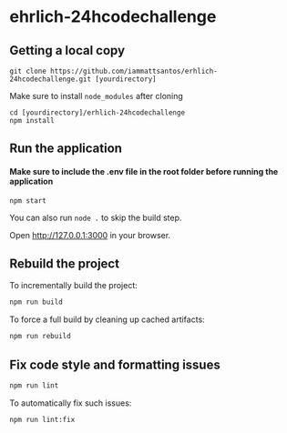 # ehrlich-24hcodechallenge

## Getting a local copy

```
git clone https://github.com/iammattsantos/erhlich-24hcodechallenge.git [yourdirectory]
```

Make sure to install `node_modules` after cloning

```
cd [yourdirectory]/erhlich-24hcodechallenge
npm install
```

## Run the application
#### Make sure to include the .env file in the root folder before running the application

```
npm start
```

You can also run `node .` to skip the build step.

Open http://127.0.0.1:3000 in your browser.

## Rebuild the project

To incrementally build the project:

```sh
npm run build
```

To force a full build by cleaning up cached artifacts:

```sh
npm run rebuild
```

## Fix code style and formatting issues

```sh
npm run lint
```

To automatically fix such issues:

```sh
npm run lint:fix
```
